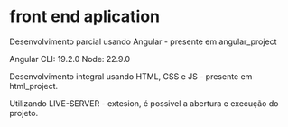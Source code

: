 # front end aplication

Desenvolvimento parcial usando Angular - presente
em angular_project

Angular CLI: 19.2.0
Node: 22.9.0

Desenvolvimento integral usando HTML, CSS e JS - presente em
html_project.

Utilizando LIVE-SERVER - extesion, é possivel a abertura e execução 
do projeto.

